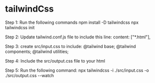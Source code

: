 # tailwindCss

Step 1: Run the following commands
npm install -D tailwindcss
npx tailwindcss init

Step 2: Update tailwind.conf.js file to include this line:
content: ["*.html"],

Step 3: create src/input.css to include:
@tailwind base;
@tailwind components;
@tailwind utilities;

Step 4: Include the src/output.css file to your html

Step 5: Run the following command:
npx tailwindcss -i ./src/input.css -o ./src/output.css --watch
